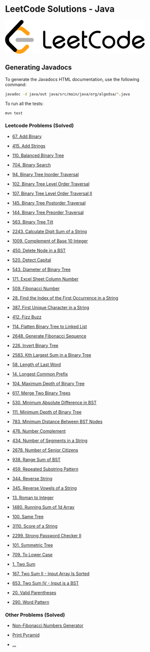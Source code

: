 # LeetCode Solutions - Java

![LeetCode Logo](../leetcode.png)

## Generating Javadocs

To generate the Javadocs HTML documentation, use the following command:

```sh
javadoc -d java/out java/src/main/java/org/algodsa/*.java
```

To run all the tests:
```sh
mvn test
```

### Leetcode Problems (Solved)

- [67. Add Binary](https://github.com/jizzel/algo-dsa/blob/main/java/src/main/java/org/algodsa/AddBinary.java)
- [415. Add Strings](https://github.com/jizzel/algo-dsa/blob/main/java/src/main/java/org/algodsa/AddStrings.java)

- [110. Balanced Binary Tree](https://github.com/jizzel/algo-dsa/blob/main/java/src/main/java/org/algodsa/BalancedBinaryTree.java)
- [704. Binary Search](https://github.com/jizzel/algo-dsa/blob/main/java/src/main/java/org/algodsa/BinarySearch.java)
- [94. Binary Tree Inorder Traversal](https://github.com/jizzel/algo-dsa/blob/main/java/src/main/java/org/algodsa/BinaryTreeInorderTraversal.java)
- [102. Binary Tree Level Order Traversal](https://github.com/jizzel/algo-dsa/blob/main/java/src/main/java/org/algodsa/BinaryTreeLevelOrderTraversal.java)
- [107. Binary Tree Level Order Traversal II](https://github.com/jizzel/algo-dsa/blob/main/java/src/main/java/org/algodsa/BinaryTreeLevelOrderTraversalII.java)
- [145. Binary Tree Postorder Traversal](https://github.com/jizzel/algo-dsa/blob/main/java/src/main/java/org/algodsa/BinaryTreePostorderTraversal.java)
- [144. Binary Tree Preorder Traversal](https://github.com/jizzel/algo-dsa/blob/main/java/src/main/java/org/algodsa/BinaryTreePreorderTraversal.java)
- [563. Binary Tree Tilt](https://github.com/jizzel/algo-dsa/blob/main/java/src/main/java/org/algodsa/BinaryTreeTilt.java)

- [2243. Calculate Digit Sum of a String](https://github.com/jizzel/algo-dsa/blob/main/java/src/main/java/org/algodsa/CalculateDigitSumOfAString.java)
- [1009. Complement of Base 10 Integer](https://github.com/jizzel/algo-dsa/blob/main/java/src/main/java/org/algodsa/ComplementOfBase10Integer.java)

- [450. Delete Node in a BST](https://github.com/jizzel/algo-dsa/blob/main/java/src/main/java/org/algodsa/DeleteNodeInABST.java)
- [520. Detect Capital](https://github.com/jizzel/algo-dsa/blob/main/java/src/main/java/org/algodsa/DetectCapital.java)
- [543. Diameter of Binary Tree](https://github.com/jizzel/algo-dsa/blob/main/java/src/main/java/org/algodsa/DiameterOfBinaryTree.java)

- [171. Excel Sheet Column Number](https://github.com/jizzel/algo-dsa/blob/main/java/src/main/java/org/algodsa/ExcelSheetColumnNumber.java)

- [509. Fibonacci Number](https://github.com/jizzel/algo-dsa/blob/main/java/src/main/java/org/algodsa/FibonacciNumber.java)
- [28. Find the Index of the First Occurrence in a String](https://github.com/jizzel/algo-dsa/blob/main/java/src/main/java/org/algodsa/FindTheIndexOfTheFirstOccurrenceInAString.java)
- [387. First Unique Character in a String](https://github.com/jizzel/algo-dsa/blob/main/java/src/main/java/org/algodsa/FirstUniqueCharacterInAString.java)
- [412. Fizz Buzz](https://github.com/jizzel/algo-dsa/blob/main/java/src/main/java/org/algodsa/FizzBuzz.java)
- [114. Flatten Binary Tree to Linked List](https://github.com/jizzel/algo-dsa/blob/main/java/src/main/java/org/algodsa/FlattenBinaryTreeToLinkedList.java)

- [2648. Generate Fibonacci Sequence](https://github.com/jizzel/algo-dsa/blob/main/java/src/main/java/org/algodsa/GenerateFibonacciSequence.java)

- [226. Invert Binary Tree](https://github.com/jizzel/algo-dsa/blob/main/java/src/main/java/org/algodsa/InvertBinaryTree.java)
- [2583. Kth Largest Sum in a Binary Tree](https://github.com/jizzel/algo-dsa/blob/main/java/src/main/java/org/algodsa/KthLargestSumInABinaryTree.java)

- [58. Length of Last Word](https://github.com/jizzel/algo-dsa/blob/main/java/src/main/java/org/algodsa/LengthOfLastWord.java)
- [14. Longest Common Prefix](https://github.com/jizzel/algo-dsa/blob/main/java/src/main/java/org/algodsa/LongestCommonPrefix.java)

- [104. Maximum Depth of Binary Tree](https://github.com/jizzel/algo-dsa/blob/main/java/src/main/java/org/algodsa/MaximumDepthOfBinaryTree.java)
- [617. Merge Two Binary Trees](https://github.com/jizzel/algo-dsa/blob/main/java/src/main/java/org/algodsa/MergeTwoBinaryTrees.java)
- [530. Minimum Absolute Difference in BST](https://github.com/jizzel/algo-dsa/blob/main/java/src/main/java/org/algodsa/MinimumAbsoluteDifferenceInBST.java)
- [111. Minimum Depth of Binary Tree](https://github.com/jizzel/algo-dsa/blob/main/java/src/main/java/org/algodsa/MinimumDepthOfBinaryTree.java)
- [783. Minimum Distance Between BST Nodes](https://github.com/jizzel/algo-dsa/blob/main/java/src/main/java/org/algodsa/MinimumDistanceBetweenBSTNodes.java)

- [476. Number Complement](https://github.com/jizzel/algo-dsa/blob/main/java/src/main/java/org/algodsa/NumberComplement.java)
- [434. Number of Segments in a String](https://github.com/jizzel/algo-dsa/blob/main/java/src/main/java/org/algodsa/NumberOfSegmentsInAString.java)
- [2678. Number of Senior Citizens](https://github.com/jizzel/algo-dsa/blob/main/java/src/main/java/org/algodsa/NumberOfSeniorCitizens.java)

- [938. Range Sum of BST](https://github.com/jizzel/algo-dsa/blob/main/java/src/main/java/org/algodsa/RangeSumOfBST.java)
- [459. Repeated Substring Pattern](https://github.com/jizzel/algo-dsa/blob/main/java/src/main/java/org/algodsa/RepeatedSubstringPattern.java)
- [344. Reverse String](https://github.com/jizzel/algo-dsa/blob/main/java/src/main/java/org/algodsa/ReverseString.java)
- [345. Reverse Vowels of a String](https://github.com/jizzel/algo-dsa/blob/main/java/src/main/java/org/algodsa/ReverseVowelsOfAString.java)
- [13. Roman to Integer](https://github.com/jizzel/algo-dsa/blob/main/java/src/main/java/org/algodsa/RomanToInteger.java)
- [1480. Running Sum of 1d Array](https://github.com/jizzel/algo-dsa/blob/main/java/src/main/java/org/algodsa/RunningSumOf1dArray.java)

- [100. Same Tree](https://github.com/jizzel/algo-dsa/blob/main/java/src/main/java/org/algodsa/SameTree.java)
- [3110. Score of a String](https://github.com/jizzel/algo-dsa/blob/main/java/src/main/java/org/algodsa/ScoreOfAString.java)
- [2299. Strong Password Checker II](https://github.com/jizzel/algo-dsa/blob/main/java/src/main/java/org/algodsa/StrongPasswordCheckerII.java)
- [101. Symmetric Tree](https://github.com/jizzel/algo-dsa/blob/main/java/src/main/java/org/algodsa/SymmetricTree.java)

- [709. To Lower Case](https://github.com/jizzel/algo-dsa/blob/main/java/src/main/java/org/algodsa/ToLowerCase.java)
- [1. Two Sum](https://github.com/jizzel/algo-dsa/blob/main/java/src/main/java/org/algodsa/TwoSum.java)
- [167. Two Sum II - Input Array Is Sorted](https://github.com/jizzel/algo-dsa/blob/main/java/src/main/java/org/algodsa/TwoSumII.java)
- [653. Two Sum IV - Input is a BST](https://github.com/jizzel/algo-dsa/blob/main/java/src/main/java/org/algodsa/TwoSumIV.java)

- [20. Valid Parentheses](https://github.com/jizzel/algo-dsa/blob/main/java/src/main/java/org/algodsa/ValidParentheses.java)

- [290. Word Pattern](https://github.com/jizzel/algo-dsa/blob/main/java/src/main/java/org/algodsa/WordPattern.java)


### Other Problems (Solved)
- [Non-Fibonacci Numbers Generator](https://github.com/jizzel/algo-dsa/blob/main/java/src/main/java/org/algodsa/NonFibonacciNumbersGenerator.java)

- [Print Pyramid](https://github.com/jizzel/algo-dsa/blob/main/java/src/main/java/org/algodsa/PrintPyramid.java)

- [...](https://github.com/jizzel/algo-dsa/blob/main/java/src/main/java/org/algodsa/)